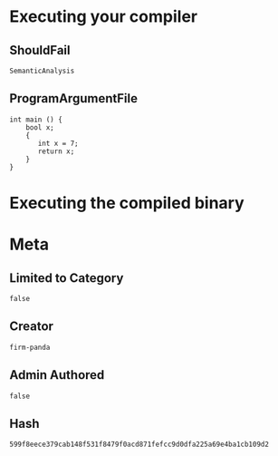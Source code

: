 # Executing your compiler

## ShouldFail

```
SemanticAnalysis
```

## ProgramArgumentFile

```
int main () {
    bool x;
    {
       int x = 7;
       return x;
    }
}
```

# Executing the compiled binary

# Meta

## Limited to Category

```
false
```

## Creator

```
firm-panda
```

## Admin Authored

```
false
```

## Hash

```
599f8eece379cab148f531f8479f0acd871fefcc9d0dfa225a69e4ba1cb109d2
```
